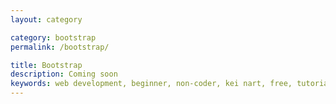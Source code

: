 ```yaml
---
layout: category

category: bootstrap
permalink: /bootstrap/

title: Bootstrap
description: Coming soon
keywords: web development, beginner, non-coder, kei nart, free, tutorial, coding, programming, code nart, jekyll
---
```

